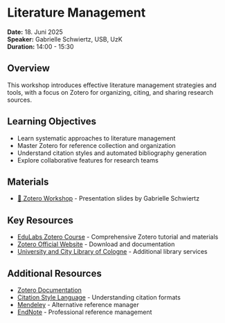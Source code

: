 # Literature Management

**Date:** 18. Juni 2025  
**Speaker:** Gabrielle Schwiertz, USB, UzK  
**Duration:** 14:00 - 15:30

## Overview

This workshop introduces effective literature management strategies and tools, with a focus on Zotero for organizing, citing, and sharing research sources.

## Learning Objectives

- Learn systematic approaches to literature management
- Master Zotero for reference collection and organization
- Understand citation styles and automated bibliography generation
- Explore collaborative features for research teams

## Materials

- [📄 Zotero Workshop](4-schwiertz-Zotero.pdf) - Presentation slides by Gabrielle Schwiertz

## Key Resources

- [EduLabs Zotero Course](https://www.edulabs.uni-koeln.de/ilias.php?baseClass=ilrepositorygui&ref_id=30037) - Comprehensive Zotero tutorial and materials
- [Zotero Official Website](https://www.zotero.org/) - Download and documentation
- [University and City Library of Cologne](https://ub.uni-koeln.de/) - Additional library services

## Additional Resources

- [Zotero Documentation](https://www.zotero.org/support/)
- [Citation Style Language](https://citationstyles.org/) - Understanding citation formats
- [Mendeley](https://www.mendeley.com/) - Alternative reference manager
- [EndNote](https://endnote.com/) - Professional reference management
